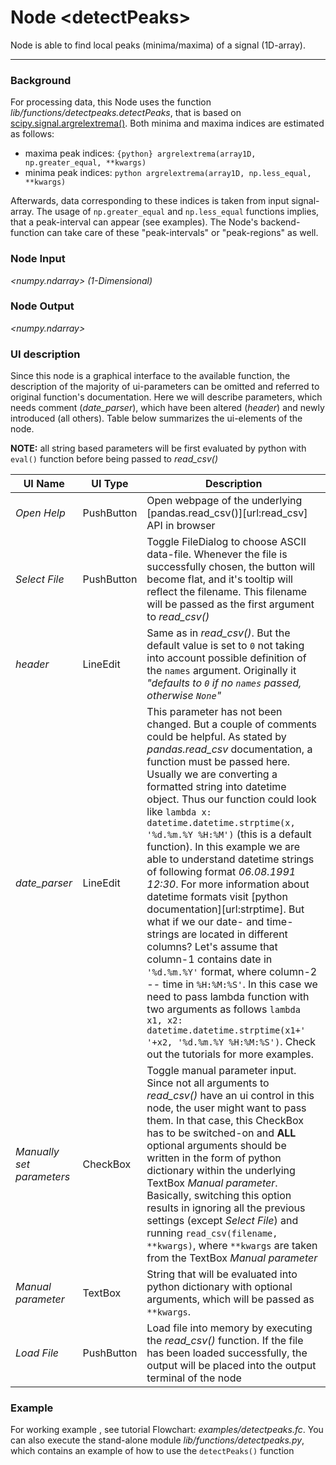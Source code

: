 # Node \<detectPeaks\>
Node is able to find local peaks (minima/maxima) of a signal (1D-array).

---
### Background
For processing data, this Node uses the function *lib/functions/detectpeaks.detectPeaks*, that is based on [scipy.signal.argrelextrema()][url:argrelextrema]. Both minima and maxima indices are estimated as follows:
- maxima peak indices: ```{python} argrelextrema(array1D, np.greater_equal, **kwargs)```
- minima peak indices: `python argrelextrema(array1D, np.less_equal, **kwargs)`

Afterwards, data corresponding to these indices is taken from input signal-array. The usage of `np.greater_equal` and `np.less_equal` functions implies, that a peak-interval can appear (see examples). The Node's backend-function can take care of these "peak-intervals" or "peak-regions" as well.


### Node Input
*\<numpy.ndarray\>  (1-Dimensional)*

### Node Output
*\<numpy.ndarray\>*

### UI description
Since this node is a graphical interface to the available function, the description of the majority of ui-parameters can be omitted and referred to original function's documentation. Here we will describe parameters, which needs comment (*date_parser*), which have been altered (*header*) and newly introduced (all others). Table below summarizes the ui-elements of the node.

**NOTE:** all string based parameters will be first evaluated by python with `eval()` function before being passed to *read_csv()*

| **UI Name**             | **UI Type**         | **Description**                                                                                                                                                                                                                                                                                                                                                                                                                                                                                                                                       |
|-------------------------|---------------------|-------------------------------------------------------------------------------------------------------------------------------------------------------------------------------------------------------------------------------------------------------------------------------------------------------------------------------------------------------------------------------------------------------------------------------------------------------------------------------------------------------------------------------------------------------|
| *Open Help*               | PushButton          |  Open webpage of the underlying [pandas.read_csv()][url:read_csv] API in browser                                                                                                                                                                                                                                                                                                                                                                                                                                                                      |
| *Select File*             | PushButton          |  Toggle FileDialog to choose ASCII data-file. Whenever the file is successfully chosen, the button will become flat, and it's tooltip will reflect the filename. This filename will be passed as the first argument to *read_csv()*                                                                                                                                                                                                                                                                                                                   |
| *header*                  | LineEdit            |  Same as in *read_csv()*. But the default value is set to `0` not taking into account possible definition of the `names` argument. Originally it *"defaults to `0` if no `names` passed, otherwise `None`"*                                                                                                                                                                                                                                                                                                                                           |
| *date_parser*             | LineEdit            |  This parameter has not been changed. But a couple of comments could be helpful. As stated by *pandas.read_csv* documentation, a function must be passed here. Usually we are converting a formatted string into datetime object. Thus our function could look like `lambda x: datetime.datetime.strptime(x, '%d.%m.%Y %H:%M')` (this is a default function). In this example we are able to understand datetime strings of following format *06.08.1991 12:30*. For more information about datetime formats visit [python documentation][url:strptime]. But what if we our date- and time- strings are located in different columns? Let's assume that column-1 contains date in  `'%d.%m.%Y'` format, where column-2 -- time in `%H:%M:%S'`. In this case we need to pass lambda function with two arguments as follows `lambda x1, x2: datetime.datetime.strptime(x1+' '+x2, '%d.%m.%Y %H:%M:%S')`. Check out the tutorials for more examples.                                                                                                            |
| *Manually set parameters* | CheckBox            |  Toggle manual parameter input. Since not all arguments to *read_csv()* have an ui control in this node, the user might want to pass them. In that case, this CheckBox has to be switched-on and **ALL** optional arguments should be written in the form of python dictionary within the underlying TextBox *Manual parameter*. Basically, switching this option results in ignoring all the previous settings (except *Select File*) and running `read_csv(filename, **kwargs)`, where `**kwargs` are taken from the TextBox *Manual parameter*     |
| *Manual parameter*        | TextBox             |  String that will be evaluated into python dictionary with optional arguments, which will be passed as `**kwargs`.                                                                                                                                                                                                                                                                                                                                                                                                                                    |
| *Load File*               | PushButton          |  Load file into memory by executing the *read_csv()* function. If the file has been loaded successfully, the output will be placed into the output terminal of the node                                                                                                                                                                                                                                                                                                                                                                               |

### Example

For working example , see tutorial Flowchart: *examples/detectpeaks.fc*. You can also execute the stand-alone module *lib/functions/detectpeaks.py*, which contains an example of how to use the `detectPeaks()` function

[url:pandas]: <http://pandas.pydata.org/>
[url:argrelextrema]: <http://docs.scipy.org/doc/scipy/reference/generated/scipy.signal.argrelextrema.html#scipy.signal.argrelextrema>
